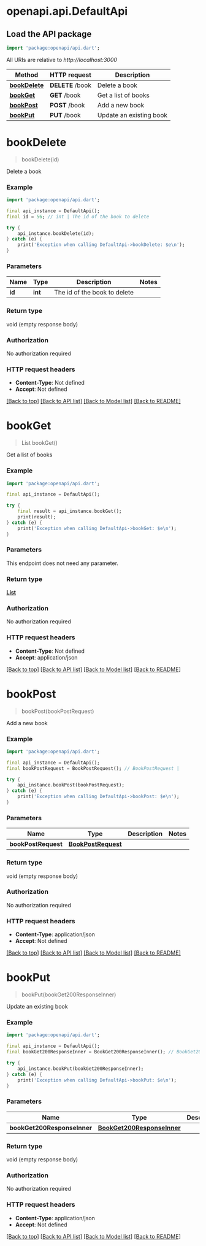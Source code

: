 # openapi.api.DefaultApi

## Load the API package
```dart
import 'package:openapi/api.dart';
```

All URIs are relative to *http://localhost:3000*

Method | HTTP request | Description
------------- | ------------- | -------------
[**bookDelete**](DefaultApi.md#bookdelete) | **DELETE** /book | Delete a book
[**bookGet**](DefaultApi.md#bookget) | **GET** /book | Get a list of books
[**bookPost**](DefaultApi.md#bookpost) | **POST** /book | Add a new book
[**bookPut**](DefaultApi.md#bookput) | **PUT** /book | Update an existing book


# **bookDelete**
> bookDelete(id)

Delete a book

### Example
```dart
import 'package:openapi/api.dart';

final api_instance = DefaultApi();
final id = 56; // int | The id of the book to delete

try {
    api_instance.bookDelete(id);
} catch (e) {
    print('Exception when calling DefaultApi->bookDelete: $e\n');
}
```

### Parameters

Name | Type | Description  | Notes
------------- | ------------- | ------------- | -------------
 **id** | **int**| The id of the book to delete | 

### Return type

void (empty response body)

### Authorization

No authorization required

### HTTP request headers

 - **Content-Type**: Not defined
 - **Accept**: Not defined

[[Back to top]](#) [[Back to API list]](../README.md#documentation-for-api-endpoints) [[Back to Model list]](../README.md#documentation-for-models) [[Back to README]](../README.md)

# **bookGet**
> List<BookGet200ResponseInner> bookGet()

Get a list of books

### Example
```dart
import 'package:openapi/api.dart';

final api_instance = DefaultApi();

try {
    final result = api_instance.bookGet();
    print(result);
} catch (e) {
    print('Exception when calling DefaultApi->bookGet: $e\n');
}
```

### Parameters
This endpoint does not need any parameter.

### Return type

[**List<BookGet200ResponseInner>**](BookGet200ResponseInner.md)

### Authorization

No authorization required

### HTTP request headers

 - **Content-Type**: Not defined
 - **Accept**: application/json

[[Back to top]](#) [[Back to API list]](../README.md#documentation-for-api-endpoints) [[Back to Model list]](../README.md#documentation-for-models) [[Back to README]](../README.md)

# **bookPost**
> bookPost(bookPostRequest)

Add a new book

### Example
```dart
import 'package:openapi/api.dart';

final api_instance = DefaultApi();
final bookPostRequest = BookPostRequest(); // BookPostRequest | 

try {
    api_instance.bookPost(bookPostRequest);
} catch (e) {
    print('Exception when calling DefaultApi->bookPost: $e\n');
}
```

### Parameters

Name | Type | Description  | Notes
------------- | ------------- | ------------- | -------------
 **bookPostRequest** | [**BookPostRequest**](BookPostRequest.md)|  | 

### Return type

void (empty response body)

### Authorization

No authorization required

### HTTP request headers

 - **Content-Type**: application/json
 - **Accept**: Not defined

[[Back to top]](#) [[Back to API list]](../README.md#documentation-for-api-endpoints) [[Back to Model list]](../README.md#documentation-for-models) [[Back to README]](../README.md)

# **bookPut**
> bookPut(bookGet200ResponseInner)

Update an existing book

### Example
```dart
import 'package:openapi/api.dart';

final api_instance = DefaultApi();
final bookGet200ResponseInner = BookGet200ResponseInner(); // BookGet200ResponseInner | 

try {
    api_instance.bookPut(bookGet200ResponseInner);
} catch (e) {
    print('Exception when calling DefaultApi->bookPut: $e\n');
}
```

### Parameters

Name | Type | Description  | Notes
------------- | ------------- | ------------- | -------------
 **bookGet200ResponseInner** | [**BookGet200ResponseInner**](BookGet200ResponseInner.md)|  | 

### Return type

void (empty response body)

### Authorization

No authorization required

### HTTP request headers

 - **Content-Type**: application/json
 - **Accept**: Not defined

[[Back to top]](#) [[Back to API list]](../README.md#documentation-for-api-endpoints) [[Back to Model list]](../README.md#documentation-for-models) [[Back to README]](../README.md)


